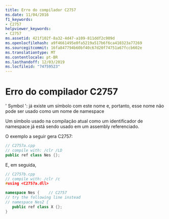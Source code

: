 ```yaml
---
title: Erro do compilador C2757
ms.date: 11/04/2016
f1_keywords:
- C2757
helpviewer_keywords:
- C2757
ms.assetid: 421f102f-8a32-4d47-a109-811ddf2c909d
ms.openlocfilehash: a9f4661495e0fa5219a517b6f6ca410323a77269
ms.sourcegitcommit: 16fa847794b60bf40c67d20f74751a67fccb602e
ms.translationtype: MT
ms.contentlocale: pt-BR
ms.lasthandoff: 12/03/2019
ms.locfileid: "74759523"
---
```

# <a name="compiler-error-c2757"></a>Erro do compilador C2757

' Symbol ': já existe um símbolo com este nome e, portanto, esse nome não pode ser usado como um nome de namespace

Um símbolo usado na compilação atual como um identificador de namespace já está sendo usado em um assembly referenciado.

O exemplo a seguir gera C2757:

```cpp
// C2757a.cpp
// compile with: /clr /LD
public ref class Nes {};
```

E, em seguida,

```cpp
// C2757b.cpp
// compile with: /clr /c
#using <C2757a.dll>

namespace Nes {    // C2757
// try the following line instead
// namespace Nes2 {
   public ref class X {};
}
```
